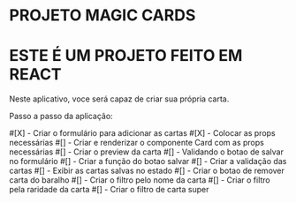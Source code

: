 # PROJETO MAGIC CARDS

# ESTE É UM PROJETO FEITO EM REACT

Neste aplicativo, voce será capaz de criar sua própria carta.

Passo a passo da aplicação:

#[X] - Criar o formulário para adicionar as cartas
#[X] - Colocar as props necessárias
#[] - Criar e renderizar o componente Card com as props necessárias
#[] - Criar o preview da carta
#[] - Validando o botao de salvar no formulário
#[] - Criar a função do botao salvar
#[] - Criar a validação das cartas
#[] - Exibir as cartas salvas no estado
#[] - Criar o botao de remover carta do baralho
#[] - Criar o filtro pelo nome da carta
#[] - Criar o filtro pela raridade da carta
#[] - Criar o filtro de carta super
